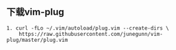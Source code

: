 ## 下载vim-plug

```
1. curl -fLo ~/.vim/autoload/plug.vim --create-dirs \
    https://raw.githubusercontent.com/junegunn/vim-plug/master/plug.vim
```
